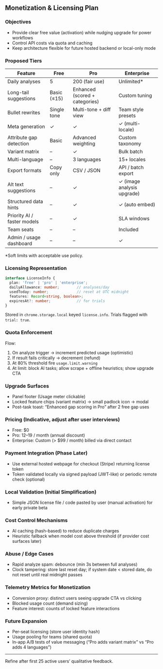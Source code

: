 ## Monetization & Licensing Plan

### Objectives
- Provide clear free value (activation) while nudging upgrade for power workflows
- Control API costs via quota and caching
- Keep architecture flexible for future hosted backend or local-only mode

### Proposed Tiers
| Feature | Free | Pro | Enterprise |
|---------|------|-----|------------|
| Daily analyses | 5 | 200 (fair use) | Unlimited* |
| Long-tail suggestions | Basic (≤15) | Enhanced (scored + categories) | Custom tuning |
| Bullet rewrites | Single tone | Multi-tone + diff view | Team style presets |
| Meta generation | ✓ | ✓ | ✓ (multi-locale) |
| Attribute gap detection | Basic | Advanced weighting | Custom taxonomy |
| Variant matrix | – | ✓ | Bulk batch |
| Multi-language | – | 3 languages | 15+ locales |
| Export formats | Copy only | CSV / JSON | API / batch export |
| Alt text suggestions | – | ✓ | ✓ (image analysis upgrade) |
| Structured data hints | – | ✓ | ✓ (auto embed) |
| Priority AI / faster models | – | ✓ | SLA windows |
| Team seats | – | – | Included |
| Admin / usage dashboard | – | – | ✓ |

*Soft limits with acceptable use policy.

### Licensing Representation
```ts
interface LicenseInfo {
  plan: 'free' | 'pro' | 'enterprise';
  dailyAllowance: number;        // analyses/day
  usedToday: number;             // reset at UTC midnight
  features: Record<string, boolean>;
  expiresAt?: number;            // for trials
}
```

Stored in `chrome.storage.local` keyed `license.info`. Trials flagged with `trial: true`.

### Quota Enforcement
Flow:
1. On analyze trigger → increment predicted usage (optimistic)
2. If result fails critically → decrement (refund)
3. At 80% threshold fire `usage.limit.warning`
4. At limit: block AI tasks; allow scrape + offline heuristics; show upgrade CTA

### Upgrade Surfaces
- Panel footer (Usage meter clickable)
- Locked feature chips (variant matrix) → small padlock icon → modal
- Post-task toast: “Enhanced gap scoring in Pro” after 2 free gap uses

### Pricing (Indicative, adjust after user interviews)
- Free: $0
- Pro: $12–$19 / month (annual discount)
- Enterprise: Custom (> $99 / month) billed via direct contact

### Payment Integration (Phase Later)
- Use external hosted webpage for checkout (Stripe) returning license token
- Token validated locally via signed payload (JWT-like) or periodic remote check (optional)

### Local Validation (Initial Simplification)
- Simple JSON license file / code pasted by user (manual activation) for early private beta

### Cost Control Mechanisms
- AI caching (hash-based) to reduce duplicate charges
- Heuristic fallback when model cost above threshold (if provider cost surfaces later)

### Abuse / Edge Cases
- Rapid analyze spam: debounce (min 3s between full analyses)
- Clock tampering: store last reset day; if system date < stored date, do not reset until real midnight passes

### Telemetry Metrics for Monetization
- Conversion proxy: distinct users seeing upgrade CTA vs clicking
- Blocked usage count (demand sizing)
- Feature interest: counts of locked feature interactions

### Future Expansion
- Per-seat licensing (store user identity hash)
- Usage pooling for teams (shared quota)
- In-app A/B tests of value messaging (“Pro adds variant matrix” vs “Pro adds 4 languages”)

---
Refine after first 25 active users’ qualitative feedback.
